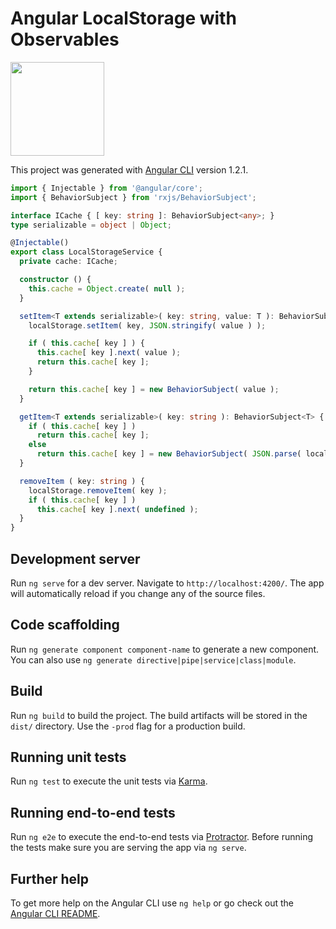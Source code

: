 # Angular LocalStorage with Observables

<img src="https://user-images.githubusercontent.com/4691404/38349668-c12ac050-386d-11e8-9d20-362d653f6e07.png" width="150" />

This project was generated with [Angular CLI](https://github.com/angular/angular-cli) version 1.2.1.

```typescript
import { Injectable } from '@angular/core';
import { BehaviorSubject } from 'rxjs/BehaviorSubject';

interface ICache { [ key: string ]: BehaviorSubject<any>; }
type serializable = object | Object;

@Injectable()
export class LocalStorageService {
  private cache: ICache;

  constructor () {
    this.cache = Object.create( null );
  }

  setItem<T extends serializable>( key: string, value: T ): BehaviorSubject<T> {
    localStorage.setItem( key, JSON.stringify( value ) );

    if ( this.cache[ key ] ) {
      this.cache[ key ].next( value );
      return this.cache[ key ];
    }

    return this.cache[ key ] = new BehaviorSubject( value );
  }

  getItem<T extends serializable>( key: string ): BehaviorSubject<T> {
    if ( this.cache[ key ] )
      return this.cache[ key ];
    else
      return this.cache[ key ] = new BehaviorSubject( JSON.parse( localStorage.getItem( key ) ) );
  }

  removeItem ( key: string ) {
    localStorage.removeItem( key );
    if ( this.cache[ key ] )
      this.cache[ key ].next( undefined );
  }
}
```

## Development server

Run `ng serve` for a dev server. Navigate to `http://localhost:4200/`. The app will automatically reload if you change any of the source files.

## Code scaffolding

Run `ng generate component component-name` to generate a new component. You can also use `ng generate directive|pipe|service|class|module`.

## Build

Run `ng build` to build the project. The build artifacts will be stored in the `dist/` directory. Use the `-prod` flag for a production build.

## Running unit tests

Run `ng test` to execute the unit tests via [Karma](https://karma-runner.github.io).

## Running end-to-end tests

Run `ng e2e` to execute the end-to-end tests via [Protractor](http://www.protractortest.org/).
Before running the tests make sure you are serving the app via `ng serve`.

## Further help

To get more help on the Angular CLI use `ng help` or go check out the [Angular CLI README](https://github.com/angular/angular-cli/blob/master/README.md).
